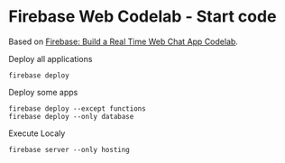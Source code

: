 # Firebase Web Codelab - Start code

Based on [Firebase: Build a Real Time Web Chat App Codelab](https://codelabs.developers.google.com/codelabs/firebase-web/).


Deploy all applications
```
firebase deploy 
```

Deploy some apps
```
firebase deploy --except functions
firebase deploy --only database
```

Execute Localy
```
firebase server --only hosting
```
